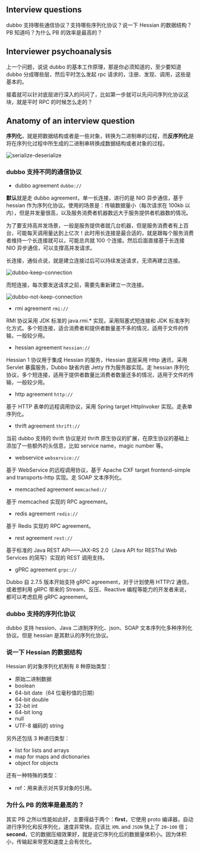 ## Interview questions

dubbo 支持哪些通信协议？支持哪些序列化协议？说一下 Hessian 的数据结构？PB 知道吗？为什么 PB 的效率是最高的？

## Interviewer psychoanalysis

上一个问题，说说 dubbo 的基本工作原理，那是你必须知道的，至少要知道 dubbo 分成哪些层，然后平时怎么发起 rpc 请求的，注册、发现、调用，这些是基本的。

接着就可以针对底层进行深入的问问了，比如第一步就可以先问问序列化协议这块，就是平时 RPC 的时候怎么走的？

## Anatomy of an interview question

**序列化**，就是把数据结构或者是一些对象，转换为二进制串的过程，而**反序列化**是将在序列化过程中所生成的二进制串转换成数据结构或者对象的过程。

![serialize-deserialize](./images/serialize-deserialize.png)

### dubbo 支持不同的通信协议

-   dubbo agreement `dubbo://`

**默认**就是走 dubbo agreement，单一长连接，进行的是 NIO 异步通信，基于 hessian 作为序列化协议。使用的场景是：传输数据量小（每次请求在 100kb 以内），但是并发量很高，以及服务消费者机器数远大于服务提供者机器数的情况。

为了要支持高并发场景，一般是服务提供者就几台机器，但是服务消费者有上百台，可能每天调用量达到上亿次！此时用长连接是最合适的，就是跟每个服务消费者维持一个长连接就可以，可能总共就 100 个连接。然后后面直接基于长连接 NIO 异步通信，可以支撑高并发请求。

长连接，通俗点说，就是建立连接过后可以持续发送请求，无须再建立连接。

![dubbo-keep-connection](./images/dubbo-keep-connection.png)

而短连接，每次要发送请求之前，需要先重新建立一次连接。

![dubbo-not-keep-connection](./images/dubbo-not-keep-connection.png)

-   rmi agreement `rmi://`

RMI 协议采用 JDK 标准的 java.rmi.\* 实现，采用阻塞式短连接和 JDK 标准序列化方式。多个短连接，适合消费者和提供者数量差不多的情况，适用于文件的传输，一般较少用。

-   hessian agreement `hessian://`

Hessian 1 协议用于集成 Hessian 的服务，Hessian 底层采用 Http 通讯，采用 Servlet 暴露服务，Dubbo 缺省内嵌 Jetty 作为服务器实现。走 hessian 序列化协议，多个短连接，适用于提供者数量比消费者数量还多的情况，适用于文件的传输，一般较少用。

-   http agreement `http://`

基于 HTTP 表单的远程调用协议，采用 Spring target HttpInvoker 实现。走表单序列化。

-   thrift agreement `thrift://`

当前 dubbo 支持的 thrift 协议是对 thrift 原生协议的扩展，在原生协议的基础上添加了一些额外的头信息，比如 service name，magic number 等。

-   webservice `webservice://`

基于 WebService 的远程调用协议，基于 Apache CXF target frontend-simple and transports-http 实现。走 SOAP 文本序列化。

-   memcached agreement `memcached://`

基于 memcached 实现的 RPC agreement。

-   redis agreement `redis://`

基于 Redis 实现的 RPC agreement。

-   rest agreement `rest://`

基于标准的 Java REST API——JAX-RS 2.0（Java API for RESTful Web Services 的简写）实现的 REST 调用支持。

-   gPRC agreement `grpc://`

Dubbo 自 2.7.5 版本开始支持 gRPC agreement，对于计划使用 HTTP/2 通信，或者想利用 gRPC 带来的 Stream、反压、Reactive 编程等能力的开发者来说， 都可以考虑启用 gRPC agreement。

### dubbo 支持的序列化协议

dubbo 支持 hession、Java 二进制序列化、json、SOAP 文本序列化多种序列化协议。但是 hessian 是其默认的序列化协议。

### 说一下 Hessian 的数据结构

Hessian 的对象序列化机制有 8 种原始类型：

-   原始二进制数据
-   boolean
-   64-bit date（64 位毫秒值的日期）
-   64-bit double
-   32-bit int
-   64-bit long
-   null
-   UTF-8 编码的 string

另外还包括 3 种递归类型：

-   list for lists and arrays
-   map for maps and dictionaries
-   object for objects

还有一种特殊的类型：

-   ref：用来表示对共享对象的引用。

### 为什么 PB 的效率是最高的？

其实 PB 之所以性能如此好，主要得益于两个：**first**，它使用 proto 编译器，自动进行序列化和反序列化，速度非常快，应该比 `XML` and `JSON` 快上了 `20~100` 倍；**second**，它的数据压缩效果好，就是说它序列化后的数据量体积小。因为体积小，传输起来带宽和速度上会有优化。
